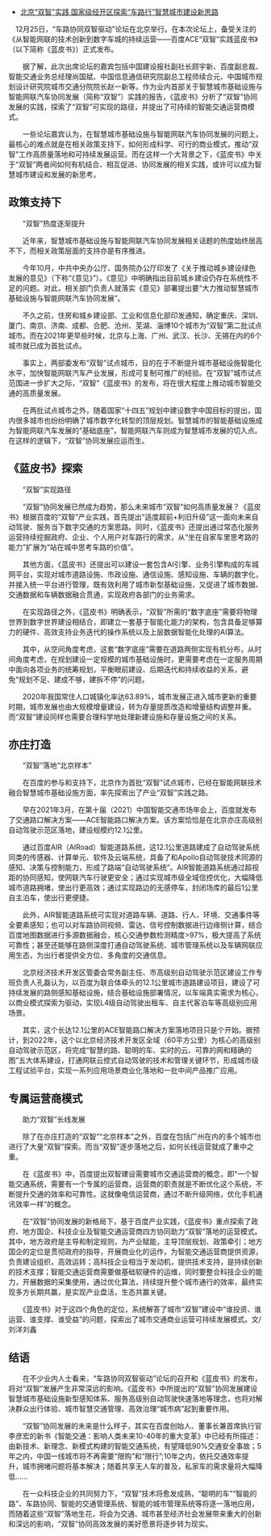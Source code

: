 - [北京“双智”实践 国家级经开区探索“车路行”智慧城市建设新思路](http://kfqgw.beijing.gov.cn/zwgkkfq/mtjjkfq/202112/t20211227_2573092.html)

　12月25日，“车路协同双智驱动”论坛在北京举行。在本次论坛上，备受关注的《从智能网联的技术创新到数字车城的持续运营——百度ACE“双智”实践蓝皮书》（以下简称《蓝皮书》）正式发布。

　　据了解，此次出席论坛的嘉宾包括中国建设报社副社长顾宇新、百度副总裁、智能交通业务总经理尚国斌、中国信息通信研究院副总工程师续合元、中国城市规划设计研究院城市交通分院院长赵一新等。作为业内首部关于智慧城市基础设施与智能网联汽车协同发展（简称“双智”）实践的报告，《蓝皮书》分析了“双智”协同发展的实践，探索了“双智”可实现的路径，并提出了可持续的智能交通运营商模式。

　　一些论坛嘉宾认为，在智慧城市基础设施与智能网联汽车协同发展的问题上，最核心的难点就是在相关政策支持下，如何形成科学、可行的商业模式，推动“双智”工作高质量落地和可持续发展运营。而在这样一个大背景之下，《蓝皮书》中关于“双智”两者间如何有机结合、相互促进、协同发展的相关实践，或许可以成为智慧城市建设和发展的新思考。

## 政策支持下

　　“双智”热度逐渐提升

　　近年来，智慧城市基础设施与智能网联汽车协同发展相关话题的热度始终居高不下，而相关政策层面的支持亦是有序推进。

　　今年10月，中共中央办公厅、国务院办公厅印发了《关于推动城乡建设绿色发展的意见》（下称“《意见》”）。《意见》中明确指出目前城乡建设仍存在系统性不足的问题。对此，相关部门负责人就落实《意见》部署提出要“大力推动智慧城市基础设施与智能网联汽车协同发展”。

　　不久之前，住房和城乡建设部、工业和信息化部印发通知，确定重庆、深圳、厦门、南京、济南、成都、合肥、沧州、芜湖、淄博10个城市为“双智”第二批试点城市。而在2021年更早些时候，北京与上海、广州、武汉、长沙、无锡在内的6个城市就已成为首批试点。

　　事实上，两部委发布“双智”试点城市，目的在于不断提升城市基础设施智能化水平，加快智能网联汽车产业发展，形成可复制可推广的经验。在“双智”城市试点范围进一步扩大之际，“双智”《蓝皮书》的发布，将在很大程度上推动城市智能交通的高质量发展。

　　在两批试点城市之外，随着国家“十四五”规划中建设数字中国目标的提出，国内很多城市也纷纷明确了城市数字化转型的顶层规划。智慧城市的智能基础设施成为智能网联汽车发展的“基础底座”，智能网联汽车则成为智慧城市发展的切入点。在这样的逻辑下，“双智”协同发展应运而生。

## 《蓝皮书》探索

　　“双智”实现路径

　　“双智”协同发展已然成为趋势，那么未来城市“双智”如何高质量发展？《蓝皮书》根据百度的“双智”产业实践，首先提出“适度超前+利旧升级”这一面向未来自动驾驶、服务当下数字交通的方案思路。同时，《蓝皮书》还提出通过常态化服务运营持续挖掘政府、企业、个人用户对车路行的需求，从“坐在自家车里思考路的能力”扩展为“站在城中思考车路的价值”。

　　其他方面，《蓝皮书》还提出可以建设一套包含AI引擎、业务引擎构成的车城网平台，实现对城市道路设施、市政设施、通信设施、感知设施、车辆的数字化，并接入统一平台进行管理，既有效利用了城市新型基础设施，又促进了城市数据、交通数据和车辆数据融合贯通，实现政府各部门的业务需求。

　　在实现路径之外，《蓝皮书》明确表示，“双智”所需的“数字底座”需要将物理世界到数字世界建设相结合，即建立一套基于智能化能力的架构，包含具备足够算力的硬件、高效支持业务迭代的操作系统以及上层数据智能化处理的AI算法。

　　其中，从空间角度考虑，这套“数字底座”需要在道路两侧实现有机分布，从时间角度考虑，在规划建设一定规模的城市基础设施时，更需要考虑在一定服务周期中面向各项业务的统筹规划，平衡眼前建设、后期迭代和持续收益的关系，避免“规划不足、建成不够，建拆不停”的问题。

　　2020年我国常住人口城镇化率达63.89%，城市发展正进入城市更新的重要时期，城市发展也由大规模增量建设，转为存量提质改造和增量结构调整并重。而“双智”建设同样也需要合理科学地处理新建设施和存量设施之间的关系。

## 亦庄打造

　　“双智”落地“北京样本”

　　在百度的参与和支持下，北京作为首批“双智”试点城市，已经在智能网联技术融合智慧城市基础设施方面，率先探索出了产业“双智”实践之路。

　　早在2021年3月，在第十届（2021）中国智能交通市场年会上，百度就发布了交通路口解决方案——ACE智能路口解决方案。该方案恰恰是在北京亦庄高级别自动驾驶示范区落地，建设规模约12.1公里。

　　通过百度AIR（AIRoad）智能道路系统，这12.1公里道路建成了自动驾驶系统同类的传感器、计算单元、软件及云端系统，具备了和Apollo自动驾驶技术同源的感知、决策与控制能力，形成了路端“自动驾驶系统”。AIR智能道路系统通过超视距的协同感知，使网联汽车行驶更安全；通过实现城市级全域信控优化，大幅降低城市道路拥堵，使出行更高效；通过实现路边的无感停车，封闭场库的最后1公里自主泊车，使出行更便捷。

　　此外，AIR智能道路系统可实现对道路车辆、道路、行人、环境、交通事件等全要素感知；也可以对车路协同视频、雷达、信号控制数据进行边缘侧计算，结合百度地图数据进行多源数据融合，核心交通参数检测精度>97%，极大提高了系统可靠性；甚至还能够在路侧深度打通自动驾驶系统、城市管理系统以及车辆网联应用生态，为出行者提供全方位、多角度的交通信息。

　　北京经济技术开发区管委会常务副主任、市高级别自动驾驶示范区建设工作专班负责人孔磊认为，以百度为联合体牵头的12.1公里城市道路建设项目，建设了可持续发展的路侧感知基础设施，结合基础设施部署情况，以车端真实需求为核心，以商业模式探索为驱动，实现L4级自动驾驶出租车、自主代客泊车等高级别应用场景。

　　其实，这个长达12.1公里的ACE智能路口解决方案落地项目只是个开始。据预计，到2022年，这个以北京经济技术开发区全域（60平方公里）为核心的高级别自动驾驶示范区，将完成“智慧的路、聪明的车、实时的云、可靠的网和精确的图”五大体系建设，打通网联云控式自动驾驶的技术和管理关键环节，形成城市级工程试验平台，实现一系列应用场景商业化落地和一批中间产品推广应用。

## 专属运营商模式

　　助力“双智”长线发展

　　除了在亦庄打造的“双智”“北京样本”之外，百度在包括广州在内的多个城市也进行了大量“双智”探索。而当“双智”逐步落地之后，如何长线运营就成了重中之重。

　　在《蓝皮书》中，百度提出双智建设需要城市交通运营商的概念，即“一个智能交通系统，需要有一个专属的运营商，运营商的职责就是不断优化这个系统，不断提升交通的效率和可靠性。这就像电信运营商，通过不断升级网络，优化手机通讯效率一样”的概念。

　　在“双智”协同发展的新格局下，基于百度产业实践，《蓝皮书》重点探索了政府、地方国企、科技企业及智能交通运营商四方协同助力“双智”落地的运营模式。其中，地方政府是主导和制定规则，为产业赋能，主导顶层规划、政策牵引；地方国企的定位是贯彻政府的指导，开展商业化的运作，为智能交通运营商提供资源，负责建设组织，高效运转；高科技企业相当于发动机，提供技术支持，是持续创新的技术支撑；智能交通运营商需要做基础软硬件的运维，同时要整合科技企业的能力，开展数据的采集使用，通过优化算法，持续提升整个城市通行的效率，最终实现多方长期共赢，是实现产业盘活，生态共赢关键。

　　《蓝皮书》对于这四个角色的定位，系统解答了城市“双智”建设中“谁投资、谁运营、谁支撑、谁受益”的问题，探索出了城市交通商业运营可持续发展模式。文/刘洋刘鑫

## 结语

　　在不少业内人士看来，“车路协同双智驱动”论坛的召开和《蓝皮书》的发布，将对“双智”发展产生非常深远的影响。《蓝皮书》中所提出的“双智”协同发展建设智慧城市基础设施新型感知体系、服务高级别自动驾驶快速落地等理念，也将对解决群众出行体验、城市智慧交通管理、高效治理“城市病”起到重要作用。

　　“双智”协同发展的未来是什么样子，其实在百度创始人、董事长兼首席执行官李彦宏的新书《智能交通：影响人类未来10-40年的重大变革》中已经有所描述：由新技术、新理念、新模式构建的智能交通系统，有望降低90%交通安全事故；5年之内，中国一线城市将不再需要“限购”和“限行”;10年之内，依托交通效率提升，城市拥堵问题将基本解决；随着共享无人车的普及，私家车的需求量将大幅降低……

　　在一众科技企业的共同努力下，“双智”技术将愈发成熟，“聪明的车”“智能的路”、车路协同、智能的交通管理系统、智能的城市管理系统等将逐一落地应用，而随着这些“双智”落地生花，将会为交通、城市甚至经济社会发展带来重大的创新和深远的影响，“双智”协同高效发展的美好愿景将逐步转为现实。